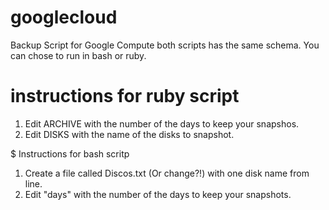 # googlecloud
Backup Script for Google Compute
both scripts has the same schema. You can chose to run in bash or ruby. 


# instructions for ruby script
1) Edit ARCHIVE with the number of the days to keep your snapshos.
2) Edit DISKS with the name of the disks to snapshot.

$ Instructions for bash scritp
1) Create a file called Discos.txt (Or change?!) with one disk name from line. 
2) Edit "days" with the number of the days to keep your snapshots.
